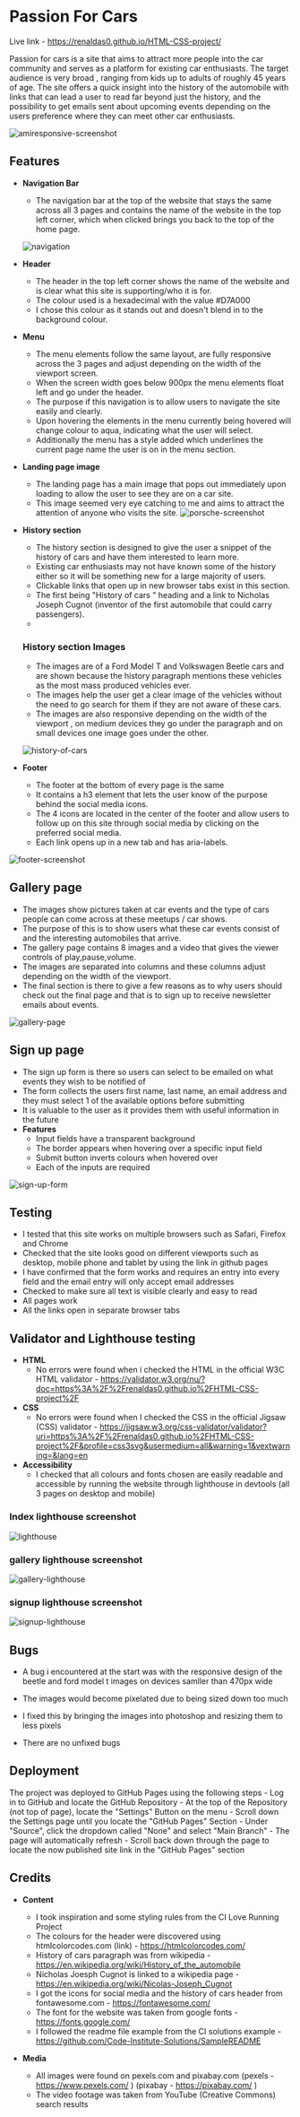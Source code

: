 # Passion For Cars

Live link - https://renaldas0.github.io/HTML-CSS-project/

Passion for cars is a site that aims to attract more people into the car community and serves as a platform for existing car enthusiasts. The target audience is very broad , ranging from kids up to adults of roughly 45 years of age. The site offers a quick insight into the history of the automobile with links that can lead a user to read far beyond just the history, and the possibility to get emails sent about upcoming events depending on the users preference where they can meet other car enthusiasts.

   ![amiresponsive-screenshot](https://user-images.githubusercontent.com/97538312/162216382-1689c6d6-5645-4d0e-be8e-bec141827149.jpg)


## Features
- __Navigation Bar__
  
  - The navigation bar at the top of the website that stays the same across all 3 pages and contains the name of the website in the top left corner,
  which when clicked brings you back to the top of the home page.
   
   ![navigation](https://user-images.githubusercontent.com/97538312/162248981-ce35de63-53a0-4f70-ab70-3d4a750cbac1.jpg)

- __Header__
  - The header in the top left corner shows the name of the website and is clear what this site is supporting/who it is for.
  - The colour used is a hexadecimal with the value #D7A000
  - I chose this colour as it stands out and doesn't blend in to the background colour.

- __Menu__
  - The menu elements follow the same layout, are fully responsive across the 3 pages and adjust depending on the width of the viewport screen.
  - When the screen width goes below 900px the menu elements float left and go under the header.
  - The purpose if this navigation is to allow users to navigate the site easily and clearly.
  - Upon hovering the elements in the menu currently being hovered will change colour to aqua, indicating what the user will select.
  - Additionally the menu has a style added which underlines the current page name the user is on in the menu section.
        
   
   
 - __Landing page image__

   - The landing page has a main image that pops out immediately upon loading to allow the user to see they are on a car site.
   - This image seemed very eye catching to me and aims to attract the attention of anyone who visits the site.
    ![porsche-screenshot](https://user-images.githubusercontent.com/97538312/162434837-c1221453-4a64-4251-a69d-4ff9b6f84e5c.jpg)
    
- __History section__
   - The history section is designed to give the user a snippet of the history of cars and have them interested to learn more. 
   - Existing car enthusiasts may not have known some of the history either so it will be something new for a large majority of users.
   - Clickable links that open up in new browser tabs exist in this section.
   - The first being "History of cars " heading and a link to Nicholas Joseph Cugnot (inventor of the first automobile that could carry passengers).
   - 
   ### History section Images
   - The images are of a Ford Model T and Volkswagen Beetle cars and are shown because the history paragraph mentions these vehicles as the most mass produced vehicles ever.
   - The images help the user get a clear image of the vehicles without the need to go search for them if they are not aware of these cars.
   - The images are also responsive depending on the width of the viewport , on medium devices they go under the paragraph and on small devices one image goes under the other.
   
   ![history-of-cars](https://user-images.githubusercontent.com/97538312/162568139-ba18e9f8-8c98-4d17-a225-a53d21d01c0c.jpg)

- __Footer__
   - The footer at the bottom of every page is the same 
   - It contains a h3 element that lets the user know of the purpose behind the social media icons.
   - The 4 icons are located in the center of the footer and allow users to follow up on this site through social media by clicking on the preferred social media.
   - Each link opens up in a new tab and has aria-labels.

![footer-screenshot](https://user-images.githubusercontent.com/97538312/163669440-e8baff24-eff9-4859-8ea3-e129e318e759.jpg)


 
## Gallery page
   - The images show pictures taken at car events and the type of cars people can come across at these meetups / car shows.
   - The purpose of this is to show users what these car events consist of and the interesting automobiles that arrive.
   - The gallery page contains 8 images and a video that gives the viewer controls of play,pause,volume.
   - The images are separated into columns and these columns adjust depending on the width of the viewport.
   - The final section is there to give a few reasons as to why users should check out the final page and that is to sign up to receive newsletter emails about events.
   
   ![gallery-page](https://user-images.githubusercontent.com/97538312/162588592-7a9e6000-893a-4571-97db-c4cca31ce1ed.jpg)

## Sign up page

   - The sign up form is there so users can select to be emailed on what events they wish to be notified of
   - The form collects the users first name, last name, an email address and they must select 1 of the available options before submitting
   - It is valuable to the user as it provides them with useful information in the future
- __Features__
   - Input fields have a transparent background
   - The border appears when hovering over a specific input field
   - Submit button inverts colours when hovered over
   - Each of the inputs are required

![sign-up-form](https://user-images.githubusercontent.com/97538312/162624456-d2c91861-8143-4f39-b0b0-43f4a5d0ff82.jpg)

## Testing 

   - I tested that this site works on multiple browsers such as Safari, Firefox and Chrome
   - Checked that the site looks good on different viewports such as desktop, mobile phone and tablet by using the link in github pages
   - I have confirmed that the form works and requires an entry into every field and the email entry will only accept email addresses
   - Checked to make sure all text is visible clearly and easy to read
   - All pages work 
   - All the links open in separate browser tabs

## Validator and Lighthouse testing
   - __HTML__
      - No errors were found when i checked the HTML in the official W3C HTML validator - https://validator.w3.org/nu/?doc=https%3A%2F%2Frenaldas0.github.io%2FHTML-CSS-project%2F
   - __CSS__
      - No errors were found when I checked the CSS in the official Jigsaw (CSS) validator - https://jigsaw.w3.org/css-validator/validator?uri=https%3A%2F%2Frenaldas0.github.io%2FHTML-CSS-project%2F&profile=css3svg&usermedium=all&warning=1&vextwarning=&lang=en
   - __Accessibility__
      - I checked that all colours and fonts chosen are easily readable and accessible by running the website through lighthouse in devtools (all 3 pages on desktop          and mobile)
### Index lighthouse screenshot
![lighthouse](https://user-images.githubusercontent.com/97538312/162716401-6f7cecd5-befa-4bee-b0fa-909f24778b70.jpg)
### gallery lighthouse screenshot
![gallery-lighthouse](https://user-images.githubusercontent.com/97538312/163197334-7aa81e2b-640e-4513-9c73-95e8264e7f45.jpg)
### signup lighthouse screenshot
![signup-lighthouse](https://user-images.githubusercontent.com/97538312/163197414-69a1ed5f-9459-4362-9597-d4c77de4caee.jpg)



## Bugs
   - A bug i encountered at the start was with the responsive design of the beetle and ford model t images on devices samller than 470px wide
   - The images would become pixelated due to being sized down too much
   - I fixed this by bringing the images into photoshop and resizing them to less pixels
   
   - There are no unfixed bugs

## Deployment
   The project was deployed to GitHub Pages using the following steps
      - Log in to GitHub and locate the GitHub Repository
      - At the top of the Repository (not top of page), locate the "Settings" Button on the menu
      - Scroll down the Settings page until you locate the "GitHub Pages" Section
      - Under "Source", click the dropdown called "None" and select "Main Branch"
      - The page will automatically refresh 
      - Scroll back down through the page to locate the now published site link in the "GitHub Pages" section
  
## Credits
   - __Content__
   
      - I took inspiration and some styling rules from the CI Love Running Project
      - The colours for the header were discovered using htmlcolorcodes.com (link) - https://htmlcolorcodes.com/
      - History of cars paragraph was from wikipedia - https://en.wikipedia.org/wiki/History_of_the_automobile
      - Nicholas Joesph Cugnot is linked to a wikipedia page - https://en.wikipedia.org/wiki/Nicolas-Joseph_Cugnot
      - I got the icons for social media and the history of cars header from fontawesome.com - https://fontawesome.com/
      - The font for the website was taken from google fonts - https://fonts.google.com/
      - I followed the readme file example from the CI solutions example - https://github.com/Code-Institute-Solutions/SampleREADME

   - __Media__

      - All images were found on pexels.com and pixabay.com (pexels - https://www.pexels.com/ ) (pixabay - https://pixabay.com/ )
      - The video footage was taken from YouTube (Creative Commons) search results


